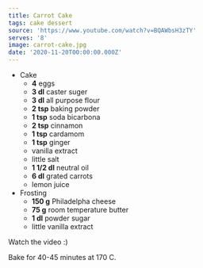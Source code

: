 ```yaml
---
title: Carrot Cake
tags: cake dessert
source: 'https://www.youtube.com/watch?v=BQAWbsH3zTY'
serves: '8'
image: carrot-cake.jpg
date: '2020-11-20T00:00:00.000Z'
---
```


- Cake
  - **4** eggs
  - **3 dl** caster suger
  - **3 dl** all purpose flour
  - **2 tsp** baking powder
  - **1 tsp** soda bicarbona
  - **2 tsp** cinnamon
  - **1 tsp** cardamom
  - **1 tsp** ginger
  - vanilla extract
  - little salt
  - **1 1/2 dl** neutral oil
  - **6 dl** grated carrots
  - lemon juice
- Frosting
  - **150 g** Philadelpha cheese
  - **75 g** room temperature butter
  - **1 dl** powder sugar
  - little vanilla extract

Watch the video :)

Bake for 40-45 minutes at 170 C.
